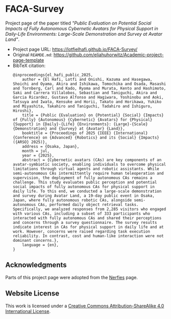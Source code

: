 # FACA-Survey

Project page of the paper titled _"Public Evaluation on Potential Social Impacts of Fully Autonomous Cybernetic Avatars for Physical Support in Daily-Life Environments: Large-Scale Demonstration and Survey at Avatar Land"_.

*   Project page URL: https://lotfielhafi.github.io/FACA-Survey/
*   Original `REAMDE.md`: https://github.com/eliahuhorwitz/Academic-project-page-template
*   BibTeX citation:
    ```
    @inproceedings{el_hafi_public_2025,
        author = {El Hafi, Lotfi and Onishi, Kazuma and Hasegawa, Shoichi and Oyama, Akira and Ishikawa, Tomochika and Osada, Masashi and Tornberg, Carl and Kado, Ryoma and Murata, Kento and Hashimoto, Saki and Carrera Villalobos, Sebastian and Taniguchi, Akira and Garcia Ricardez, Gustavo Alfonso and Hagiwara, Yoshinobu and Aoki, Tatsuya and Iwata, Kensuke and Horii, Takato and Horikawa, Yukiko and Miyashita, Takahiro and Taniguchi, Tadahiro and Ishiguro, Hiroshi},
        title = {Public {Evaluation} on {Potential} {Social} {Impacts} of {Fully} {Autonomous} {Cybernetic} {Avatars} for {Physical} {Support} in {Daily}-{Life} {Environments}: {Large}-{Scale} {Demonstration} and {Survey} at {Avatar} {Land}},
        booktitle = {Proceedings of 2025 {IEEE} {International} {Conference} on {Advanced} {Robotics} and its {Social} {Impacts} ({ARSO} 2025)},
        address = {Osaka, Japan},
        month = jul,
        year = {2025},
        abstract = {Cybernetic avatars (CAs) are key components of an avatar-symbiotic society, enabling individuals to overcome physical limitations through virtual agents and robotic assistants. While semi-autonomous CAs intermittently require human teleoperation and supervision, the deployment of fully autonomous CAs remains a challenge. This study evaluates public perception and potential social impacts of fully autonomous CAs for physical support in daily life. To this end, we conducted a large-scale demonstration and survey during Avatar Land, a 19-day public event in Osaka, Japan, where fully autonomous robotic CAs, alongside semi-autonomous CAs, performed daily object retrieval tasks. Specifically, we analyzed responses from 2,285 visitors who engaged with various CAs, including a subset of 333 participants who interacted with fully autonomous CAs and shared their perceptions and concerns through a survey questionnaire. The survey results indicate interest in CAs for physical support in daily life and at work. However, concerns were raised regarding task execution reliability. In contrast, cost and human-like interaction were not dominant concerns.},
        language = {en},
    }
    ```

## Acknowledgments

Parts of this project page were adopted from the [Nerfies](https://nerfies.github.io/) page.

## Website License

This work is licensed under a <a rel="license" href="http://creativecommons.org/licenses/by-sa/4.0/">Creative Commons Attribution-ShareAlike 4.0 International License</a>.

